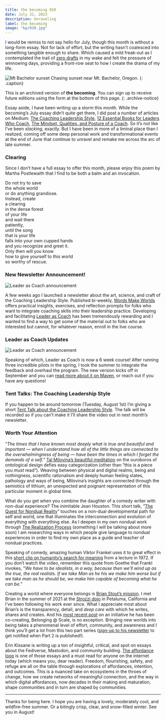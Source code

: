 ```yaml
---
title: the becoming 010
date: July 31, 2023
description: Unraveling
label: the becoming
image: "kp/010.jpg"
---
```


I would be remiss to not say hello for July, though this month is without a long-form essay. Not for lack of effort, but the writing hasn’t coalesced into something tangible enough to share. Which caused a mild freak-out as I contemplated the trail of [zero drafts](https://www.pagesandplatforms.com/blog/how-to-finish-your-zero-draft) in my wake and felt the pressure of winnowing days, providing a front-row seat to how I create the drama of my life.

![Mt Bachelor sunset](kp/010.jpg)
Chasing sunset near Mt. Bachelor, Oregon.
{: .caption}

This is an archived version of **the becoming**. You can sign up to receive future editions using the form at the bottom of this page.
{: .archive-notice}

Essay aside, I have been writing up a storm this month. While the becoming’s July essay didn’t quite get there, I did post a number of articles on Medium: [The Coaching Leadership Style](https://medium.com/wordsmakeworlds/the-coaching-leadership-style-developing-self-and-developing-others-2f3fd665ba6d), [12 Essential Books for Leaders Who Coach](https://medium.com/wordsmakeworlds/12-essential-books-for-leaders-who-coach-a7620fce706a), [The Mindset, Qualities, and Posture of a Coach](https://medium.com/wordsmakeworlds/the-mindset-qualities-and-posture-of-a-coach-28ff82c21a21). So it’s not like I’ve been _slacking_, exactly. But I have been in more of a liminal place than I realized, coming off some deep personal work and transformational events at the end of June that continue to unravel and remake me across the arc of late summer.

### Clearing
Since I don’t have a full essay to offer this month, please enjoy this poem by Martha Postlewaith that I find to be both a balm and an invocation.

Do not try to save  
the whole world  
or do anything grandiose.  
Instead, create  
a clearing  
in the dense forest  
of your life  
and wait there  
patiently,  
until the song  
that is your life  
falls into your own cupped hands  
and you recognize and greet it.  
Only then will you know  
how to give yourself to this world  
so worthy of rescue.  


### New Newsletter Announcement!
![Leader as Coach announcement](og/og-words-make-worlds.png)

A few weeks ago I launched a newsletter about the art, science, and craft of the Coaching Leadership Style. Published bi-weekly, [Words Make Worlds](https://methodandmatter.com/words-make-worlds/) offers practical insights, exercises, and reflection prompts for folks who want to integrate coaching skills into their leadership practice. Developing and facilitating [Leader as Coach](https://methodandmatter.com/leader-as-coach) has been tremendously rewarding and I wanted to find a way to get some of the material out to folks who are interested but cannot, for whatever reason, enroll in the live course.


### Leader as Coach Updates
![Leader as Coach announcement](og/leader-as-coach-2.png)

Speaking of which, Leader as Coach is now a 6 week course! After running three incredible pilots in the spring, I took the summer to integrate the feedback and overhaul the program. The new version kicks off in September and you can [read more about it on Maven](https://maven.com/andrea-mignolo/leader-as-coach), or reach out if you have any questions!  


### Tent Talks: The Coaching Leadership Style
If you happen to be around tomorrow (Tuesday, August 1st) I’m giving a short [Tent Talk about the Coaching Leadership Style](https://chicagocamps.org/event/andrea-mignolo-getting-started-in-the-coaching-leadership-style/). The talk will be recorded so if you can’t make it I’ll share the video out in next month’s newsletter.  


### Worth Your Attention

“_The times that I have known most deeply what is true and beautiful and important — when I understand how all of the little things are connected to the overwhelmingness of being — have been the times in which I forget the demands of a self._” [Tal Milovina’s beautiful meditation](https://one.compost.digital/the-salt-of-the-cosmos/) on the ouroboros of ontological design defies easy categorization (other than “this is a piece you _must_ read”). Weaving between physical and digital realms, being and nothingness, scientific rationalism and deeply human feeling states, pathology and ways of being, Milovina’s insights are connected through the semiotics of lithium, an unexpected and poignant representation of this particular moment in global time.

What do you get when you combine the daughter of a comedy writer with non-dual experience? The inimitable Jean Houston. This short talk, “[The Quest for Nondual Reality](https://www.youtube.com/watch?v=BlRJTvm2eWY)” touches on a non-dual developmental path for self and world, one that illuminates the interconnection and evolution of everything with everything else. As I deepen in my own nondual work through [The Realization Process](https://realizationprocess.org) (something I will be talking about more soon) I am researching ways in which people give language to nondual experiences in order to find my own place as a guide and teacher of nondual practices.

Speaking of comedy, amazing human Viktor Frankel uses it to great effect in this [short clip on humanity’s search for meaning](https://www.youtube.com/watch?v=fD1512_XJEw&t=11s) from a lecture in 1972. If you don’t watch the video, remember this quote from Goethe that Frankl invokes, "_We have to be idealists, in a way, because then we'll wind up as the true, the real realists. If we take Man as he his we make him worse but if we take man as he should be, we make him capable of becoming what he can be._”

Creating a world where everyone belongs is [Brian Stout’s mission](https://www.buildingbelonging.us). I met Brian in the summer of 2021 at the [Strozzi dojo](https://strozziinstitute.com) in Petaluma, California and I’ve been following his work ever since. What I appreciate most about Brian’s is the transparency, detail, and _deep care_ with which he writes, shares and creates. And his [most recent post](https://citizenstout.substack.com/p/belonging-scale-part-1) on an initiative he has been co-creating, Belonging @ Scale, is no exception. Bringing new worlds into being takes a phenomenal level of effort, community, and awareness and I think you’ll get a lot from this two part series ([sign-up to his newsletter](https://citizenstout.substack.com) to get notified when Part 2 is published!).

Erin Kissane is writing up a ton of insightful, critical, and spot on essays about the Fediverse, Mastodon, and community building. [The affordance loop](https://erinkissane.com/the-affordance-loop) is one of those essays and a must read for anyone on the internet today (which means you, dear reader). Freedom, flourishing, safety, and refuge are all on the table through explorations of affordances, intention, and outcomes. This is a nuanced take on ecosystems in the throes of change, how we create networks of meaningful connection, and the way in which digital affordances, now decades in their making and maturation, shape communities and in turn are shaped by communities.  

---

Thanks for being here. I hope you are having a lovely, moderately cool, and wildfire-free summer. Or a bitingly crisp, clear, and snow-filled winter. See you in August!
